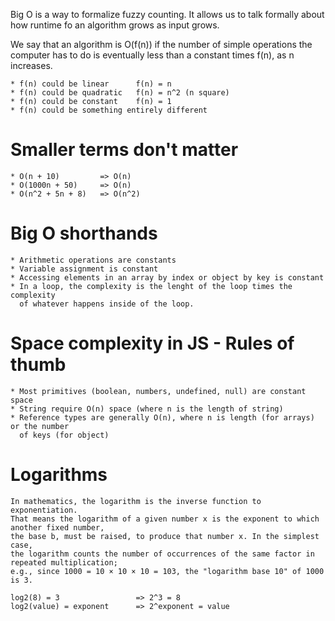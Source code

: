 Big O is a way to formalize fuzzy counting.
It allows us to talk formally about how runtime fo an algorithm grows as input grows.

We say that an algorithm is O(f(n)) if the number of simple operations the computer
has to do is eventually less than a constant times f(n), as n increases.

    * f(n) could be linear      f(n) = n
    * f(n) could be quadratic   f(n) = n^2 (n square)
    * f(n) could be constant    f(n) = 1
    * f(n) could be something entirely different

# Smaller terms don't matter #
    * O(n + 10)         => O(n)
    * O(1000n + 50)     => O(n)
    * O(n^2 + 5n + 8)   => O(n^2)

# Big O shorthands #
    * Arithmetic operations are constants
    * Variable assignment is constant
    * Accessing elements in an array by index or object by key is constant
    * In a loop, the complexity is the lenght of the loop times the complexity
      of whatever happens inside of the loop.

# Space complexity in JS - Rules of thumb #
    * Most primitives (boolean, numbers, undefined, null) are constant space
    * String require O(n) space (where n is the length of string)
    * Reference types are generally O(n), where n is length (for arrays) or the number
      of keys (for object)

# Logarithms #
    In mathematics, the logarithm is the inverse function to exponentiation.
    That means the logarithm of a given number x is the exponent to which another fixed number,
    the base b, must be raised, to produce that number x. In the simplest case, 
    the logarithm counts the number of occurrences of the same factor in repeated multiplication;
    e.g., since 1000 = 10 × 10 × 10 = 103, the "logarithm base 10" of 1000 is 3.

    log2(8) = 3                 => 2^3 = 8
    log2(value) = exponent      => 2^exponent = value

